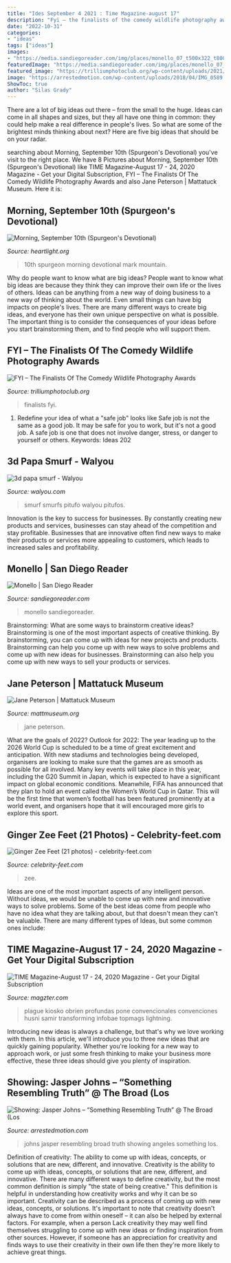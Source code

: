 ```yaml
---
title: "Ides September 4 2021 : Time Magazine-august 17"
description: "Fyi – the finalists of the comedy wildlife photography awards"
date: "2022-10-31"
categories:
- "ideas"
tags: ["ideas"]
images:
- "https://media.sandiegoreader.com/img/places/monello_07_t500x322_t800.jpg?90232451fbcadccc64a17de7521d859a8f88077d"
featuredImage: "https://media.sandiegoreader.com/img/places/monello_07_t500x322_t800.jpg?90232451fbcadccc64a17de7521d859a8f88077d"
featured_image: "https://trilliumphotoclub.org/wp-content/uploads/2021/06/IMG_5623.jpg"
image: "https://arrestedmotion.com/wp-content/uploads/2018/04/IMG_0589.jpg"
ShowToc: true
author: "Silas Grady"
---
```



There are a lot of big ideas out there – from the small to the huge. Ideas can come in all shapes and sizes, but they all have one thing in common: they could help make a real difference in people's lives. So what are some of the brightest minds thinking about next? Here are five big ideas that should be on your radar.

	

		
searching about Morning, September 10th (Spurgeon&#039;s Devotional) you've visit to the right place. We have 8 Pictures about Morning, September 10th (Spurgeon&#039;s Devotional) like TIME Magazine-August 17 - 24, 2020 Magazine - Get your Digital Subscription, FYI – The Finalists Of The Comedy Wildlife Photography Awards and also Jane Peterson | Mattatuck Museum. Here it is:
		
    
## Morning, September 10th (Spurgeon&#039;s Devotional)

<img loading=lazy src="https://img.heartlight.org/overlazy/creations/1077.jpg" onerror="this.onerror=null;this.src='https://tse3.mm.bing.net/th?id=OIP.rwll1vAoIdAZ7yDYTErg5AHaE7&amp;pid=15.1';" alt="Morning, September 10th (Spurgeon&#039;s Devotional)">

_Source: heartlight.org_

>10th spurgeon morning devotional mark mountain. 

	

Why do people want to know what are big ideas?
People want to know what big ideas are because they think they can improve their own life or the lives of others. Ideas can be anything from a new way of doing business to a new way of thinking about the world. Even small things can have big impacts on people's lives. There are many different ways to create big ideas, and everyone has their own unique perspective on what is possible. The important thing is to consider the consequences of your ideas before you start brainstorming them, and to find people who will support them.

    
## FYI – The Finalists Of The Comedy Wildlife Photography Awards

<img loading=lazy src="https://trilliumphotoclub.org/wp-content/uploads/2021/06/IMG_5623.jpg" onerror="this.onerror=null;this.src='https://tse3.mm.bing.net/th?id=OIP.RCxcKOfFk9MoVkWvsMksbQHaFt&amp;pid=15.1';" alt="FYI – The Finalists Of The Comedy Wildlife Photography Awards">

_Source: trilliumphotoclub.org_

>finalists fyi. 

	

1) Redefine your idea of what a "safe job" looks like
Safe job is not the same as a good job. It may be safe for you to work, but it's not a good job. A safe job is one that does not involve danger, stress, or danger to yourself or others. Keywords: Ideas 202
    
## 3d Papa Smurf - Walyou

<img loading=lazy src="https://walyou.com/wp-content/uploads/2014/05/3d-papa-smurf.jpg" onerror="this.onerror=null;this.src='https://tse4.mm.bing.net/th?id=OIP.LcbRDP9LrHxPHPdSJSHpUQHaLH&amp;pid=15.1';" alt="3d papa smurf - Walyou">

_Source: walyou.com_

>smurf smurfs pitufo walyou pitufos. 

	

Innovation is the key to success for businesses. By constantly creating new products and services, businesses can stay ahead of the competition and stay profitable. Businesses that are innovative often find new ways to make their products or services more appealing to customers, which leads to increased sales and profitability.

    
## Monello | San Diego Reader

<img loading=lazy src="https://media.sandiegoreader.com/img/places/monello_07_t500x322_t800.jpg?90232451fbcadccc64a17de7521d859a8f88077d" onerror="this.onerror=null;this.src='https://tse3.mm.bing.net/th?id=OIP.lZnJG4OeA4f8AeU97cQUJQHaEx&amp;pid=15.1';" alt="Monello | San Diego Reader">

_Source: sandiegoreader.com_

>monello sandiegoreader. 

	

Brainstorming: What are some ways to brainstorm creative ideas?
Brainstorming is one of the most important aspects of creative thinking. By brainstorming, you can come up with ideas for new projects and products. Brainstorming can help you come up with new ways to solve problems and come up with new ideas for businesses. Brainstorming can also help you come up with new ways to sell your products or services.

    
## Jane Peterson | Mattatuck Museum

<img loading=lazy src="https://www.mattmuseum.org/wp-content/uploads/2016/02/HousatonicMuseumofArt_Lady-in-Yellow-compressed.jpg" onerror="this.onerror=null;this.src='https://tse3.mm.bing.net/th?id=OIP.CsT2uJ_GdcYMEyZ1maUhZgHaJR&amp;pid=15.1';" alt="Jane Peterson | Mattatuck Museum">

_Source: mattmuseum.org_

>jane peterson. 

	

What are the goals of 2022?
Outlook for 2022: The year leading up to the 2026 World Cup is scheduled to be a time of great excitement and anticipation. With new stadiums and technologies being developed, organisers are looking to make sure that the games are as smooth as possible for all involved. Many key events will take place in this year, including the G20 Summit in Japan, which is expected to have a significant impact on global economic conditions. Meanwhile, FIFA has announced that they plan to hold an event called the Women’s World Cup in Qatar. This will be the first time that women’s football has been featured prominently at a world event, and organisers hope that it will encouraged more girls to explore this sport.

    
## Ginger Zee Feet (21 Photos) - Celebrity-feet.com

<img loading=lazy src="https://celebrity-feet.com/wp-content/uploads/cdn3739/ginger-zee-feet-21-photos-019.jpg" onerror="this.onerror=null;this.src='https://tse2.mm.bing.net/th?id=OIP.nL6_gbyq88PaTkv_Fa3D1AAAAA&amp;pid=15.1';" alt="Ginger Zee Feet (21 photos) - celebrity-feet.com">

_Source: celebrity-feet.com_

>zee. 

	

Ideas are one of the most important aspects of any intelligent person. Without ideas, we would be unable to come up with new and innovative ways to solve problems. Some of the best ideas come from people who have no idea what they are talking about, but that doesn't mean they can't be valuable. There are many different types of Ideas, but some common ones include:

    
## TIME Magazine-August 17 - 24, 2020 Magazine - Get Your Digital Subscription

<img loading=lazy src="https://files.magzter.com/resize/magazine/1440148614/1596783788/view/3.jpg" onerror="this.onerror=null;this.src='https://tse4.mm.bing.net/th?id=OIP.2LDpOJ75UJ98njCocI_ZtwHaJ4&amp;pid=15.1';" alt="TIME Magazine-August 17 - 24, 2020 Magazine - Get your Digital Subscription">

_Source: magzter.com_

>plague kiosko obrien profundas pone convencionales convenciones husni samir transforming infobae topmags lightning. 

	

Introducing new ideas is always a challenge, but that's why we love working with them. In this article, we'll introduce you to three new ideas that are quickly gaining popularity. Whether you're looking for a new way to approach work, or just some fresh thinking to make your business more effective, these three ideas should give you plenty of inspiration.

    
## Showing: Jasper Johns – “Something Resembling Truth” @ The Broad (Los

<img loading=lazy src="https://arrestedmotion.com/wp-content/uploads/2018/04/IMG_0589.jpg" onerror="this.onerror=null;this.src='https://tse2.mm.bing.net/th?id=OIP.fBjRKb2bfgZZ7z6jKW0W6QHaJ3&amp;pid=15.1';" alt="Showing: Jasper Johns – “Something Resembling Truth” @ The Broad (Los">

_Source: arrestedmotion.com_

>johns jasper resembling broad truth showing angeles something los. 

	

Definition of creativity: The ability to come up with ideas, concepts, or solutions that are new, different, and innovative.
Creativity is the ability to come up with ideas, concepts, or solutions that are new, different, and innovative. There are many different ways to define creativity, but the most common definition is simply "the state of being creative." This definition is helpful in understanding how creativity works and why it can be so important.
Creativity can be described as a process of coming up with new ideas, concepts, or solutions. It's important to note that creativity doesn't always have to come from within oneself – it can also be helped by external factors. For example, when a person Lack creativity they may well find themselves struggling to come up with new ideas or finding inspiration from other sources. However, if someone has an appreciation for creativity and finds ways to use their creativity in their own life then they're more likely to achieve great things.


